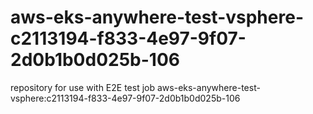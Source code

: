# aws-eks-anywhere-test-vsphere-c2113194-f833-4e97-9f07-2d0b1b0d025b-106
repository for use with E2E test job aws-eks-anywhere-test-vsphere:c2113194-f833-4e97-9f07-2d0b1b0d025b-106
